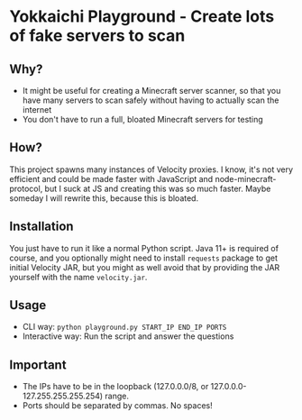 # Yokkaichi Playground - Create lots of fake servers to scan

## Why?
- It might be useful for creating a Minecraft server scanner, so that you have many servers to scan safely without having to actually scan the internet
- You don't have to run a full, bloated Minecraft servers for testing

## How?
This project spawns many instances of Velocity proxies. I know, it's not very efficient and could be made faster with JavaScript and node-minecraft-protocol, but I suck at JS and creating this was so much faster. Maybe someday I will rewrite this, because this is bloated.

## Installation
You just have to run it like a normal Python script. Java 11+ is required of course, and you optionally might need to install `requests` package to get initial Velocity JAR, but you might as well avoid that by providing the JAR yourself with the name `velocity.jar`.

## Usage
- CLI way: `python playground.py START_IP END_IP PORTS`
- Interactive way: Run the script and answer the questions

## Important
- The IPs have to be in the loopback (127.0.0.0/8, or 127.0.0.0-127.255.255.255.254) range.
- Ports should be separated by commas. No spaces!
